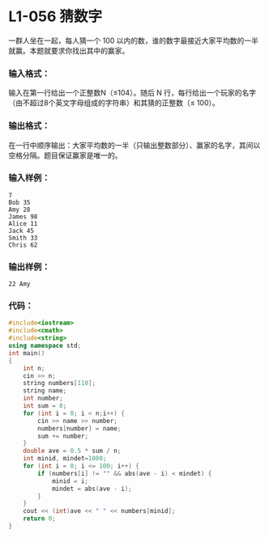 # **L1-056** **猜数字**

一群人坐在一起，每人猜一个 100 以内的数，谁的数字最接近大家平均数的一半就赢。本题就要求你找出其中的赢家。

### 输入格式：

输入在第一行给出一个正整数N（≤104）。随后 N 行，每行给出一个玩家的名字（由不超过8个英文字母组成的字符串）和其猜的正整数（≤ 100）。

### 输出格式：

在一行中顺序输出：大家平均数的一半（只输出整数部分）、赢家的名字，其间以空格分隔。题目保证赢家是唯一的。

### 输入样例：

```in
7
Bob 35
Amy 28
James 98
Alice 11
Jack 45
Smith 33
Chris 62
```

### 输出样例：

```out
22 Amy
```

### 代码：

```c++
#include<iostream>
#include<cmath>
#include<string>
using namespace std;
int main()
{
	int n;
	cin >> n;
	string numbers[110];
	string name;
	int number;
	int sum = 0;
	for (int i = 0; i < n;i++) {
		cin >> name >> number;
		numbers[number] = name;
		sum += number;
	}
	double ave = 0.5 * sum / n;
	int minid, mindet=1000;
	for (int i = 0; i <= 100; i++) {
		if (numbers[i] != "" && abs(ave - i) < mindet) {
			minid = i;
			mindet = abs(ave - i);
		}
	}
	cout << (int)ave << " " << numbers[minid];
	return 0;
}
```

